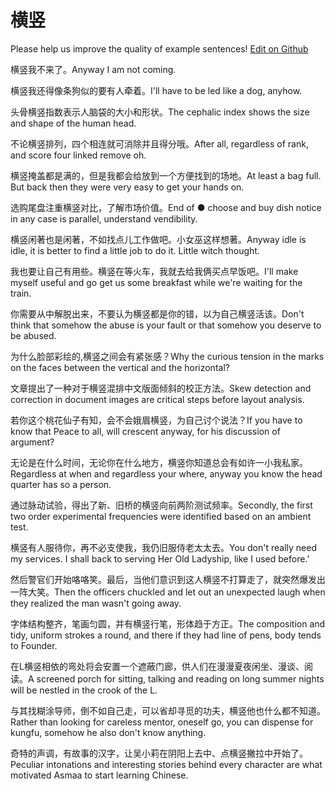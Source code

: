 # 横竖

Please help us improve the quality of example sentences! [Edit on Github](https://github.com/jiyushe/jiyu-example-sentence-source/blob/main/chinese/hengshu.md)

<p><span class="chinese">横竖我不来了。</span><span class="english">Anyway I am not coming.</span></p>

<p><span class="chinese">横竖我还得像条狗似的要有人牵着。</span><span class="english">I'll have to be led like a dog, anyhow.</span></p>

<p><span class="chinese">头骨横竖指数表示人脑袋的大小和形状。</span><span class="english">The cephalic index shows the size and shape of the human head.</span></p>

<p><span class="chinese">不论横竖排列，四个相连就可消除并且得分哦。</span><span class="english">After all, regardless of rank, and score four linked remove oh.</span></p>

<p><span class="chinese">横竖掩盖都是满的，但是我都会给放到一个方便找到的场地。</span><span class="english">At least a bag full. But back then they were very easy to get your hands on.</span></p>

<p><span class="chinese">选购尾盘注重横竖对比，了解市场价值。</span><span class="english">End of ● choose and buy dish notice in any case is parallel, understand vendibility.</span></p>

<p><span class="chinese">横竖闲著也是闲著，不如找点儿工作做吧。小女巫这样想著。</span><span class="english">Anyway idle is idle, it is better to find a little job to do it. Little witch thought.</span></p>

<p><span class="chinese">我也要让自己有用些。横竖在等火车，我就去给我俩买点早饭吧。</span><span class="english">I'll make myself useful and go get us some breakfast while we're waiting for the train.</span></p>

<p><span class="chinese">你需要从中解脱出来，不要认为横竖都是你的错，以为自己横竖活该。</span><span class="english">Don't think that somehow the abuse is your fault or that somehow you deserve to be abused.</span></p>

<p><span class="chinese">为什么脸部彩绘的,横竖之间会有紧张感？</span><span class="english">Why the curious tension in the marks on the faces between the vertical and the horizontal?</span></p>

<p><span class="chinese">文章提出了一种对于横竖混排中文版面倾斜的校正方法。</span><span class="english">Skew detection and correction in document images are critical steps before layout analysis.</span></p>

<p><span class="chinese">若你这个桃花仙子有知，会不会娥眉横竖，为自己讨个说法？</span><span class="english">If you have to know that Peace to all, will crescent anyway, for his discussion of argument?</span></p>

<p><span class="chinese">无论是在什么时间，无论你在什么地方，横竖你知道总会有如许一小我私家。</span><span class="english">Regardless at when and regardless your where, anyway you know the head quarter has so a person.</span></p>

<p><span class="chinese">通过脉动试验，得出了新、旧桥的横竖向前两阶测试频率。</span><span class="english">Secondly, the first two order experimental frequencies were identified based on an ambient test.</span></p>

<p><span class="chinese">横竖有人服待你，再不必支使我，我仍旧服侍老太太去。</span><span class="english">You don't really need my services. I shall back to serving Her Old Ladyship, like I used before.'</span></p>

<p><span class="chinese">然后警官们开始咯咯笑。最后，当他们意识到这人横竖不打算走了，就突然爆发出一阵大笑。</span><span class="english">Then the officers chuckled and let out an unexpected laugh when they realized the man wasn't going away.</span></p>

<p><span class="chinese">字体结构整齐，笔画匀圆，并有横竖行笔，形体趋于方正。</span><span class="english">The composition and tidy, uniform strokes a round, and there if they had line of pens, body tends to Founder.</span></p>

<p><span class="chinese">在L横竖相依的弯处将会安置一个遮蔽门廊，供人们在漫漫夏夜闲坐、漫谈、阅读。</span><span class="english">A screened porch for sitting, talking and reading on long summer nights will be nestled in the crook of the L.</span></p>

<p><span class="chinese">与其找糊涂导师，倒不如自己走，可以省却寻觅的功夫，横竖他也什么都不知道。</span><span class="english">Rather than looking for careless mentor, oneself go, you can dispense for kungfu, somehow he also don't know anything.</span></p>

<p><span class="chinese">奇特的声调，有故事的汉字，让吴小莉在阴阳上去中、点横竖撇拉中开始了。</span><span class="english">Peculiar intonations and interesting stories behind every character are what motivated Asmaa to start learning Chinese.</span></p>

